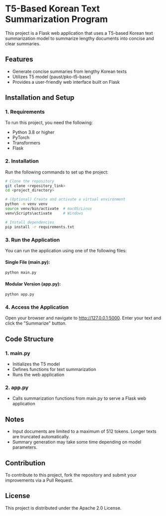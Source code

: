 # T5-Based Korean Text Summarization Program

This project is a Flask web application that uses a T5-based Korean text summarization model to summarize lengthy documents into concise and clear summaries.

## Features

- Generate concise summaries from lengthy Korean texts
- Utilizes T5 model (paust/pko-t5-base)
- Provides a user-friendly web interface built on Flask

## Installation and Setup

### 1. Requirements
To run this project, you need the following:

- Python 3.8 or higher
- PyTorch
- Transformers
- Flask

### 2. Installation

Run the following commands to set up the project:

```sh
# Clone the repository
git clone <repository_link>
cd <project_directory>

# (Optional) Create and activate a virtual environment
python -m venv venv
source venv/bin/activate  # macOS/Linux
venv\Scripts\activate     # Windows

# Install dependencies
pip install -r requirements.txt
```

### 3. Run the Application
You can run the application using one of the following files:

#### Single File (main.py):

```sh
python main.py
```
#### Modular Version (app.py):
```sh
python app.py
```

### 4. Access the Application
Open your browser and navigate to http://127.0.0.1:5000. Enter your text and click the "Summarize" button.

## Code Structure

### 1. main.py
- Initializes the T5 model
- Defines functions for text summarization
- Runs the web application

### 2. app.py
- Calls summarization functions from main.py to serve a Flask web application

## Notes

- Input documents are limited to a maximum of 512 tokens. Longer texts are truncated automatically.
- Summary generation may take some time depending on model parameters.

## Contribution

To contribute to this project, fork the repository and submit your improvements via a Pull Request.

## License

This project is distributed under the Apache 2.0 License.

